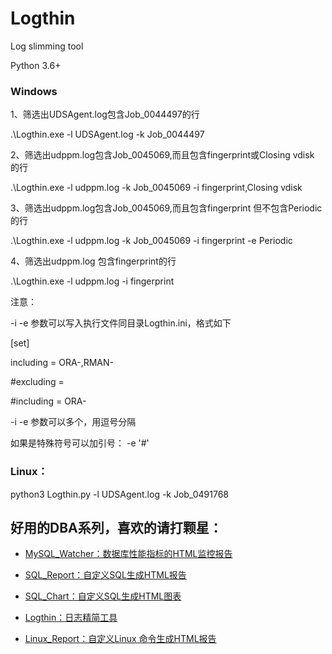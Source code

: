 # Logthin

Log slimming tool

Python 3.6+

### Windows

1、筛选出UDSAgent.log包含Job_0044497的行

.\Logthin.exe -l UDSAgent.log -k Job_0044497

2、筛选出udppm.log包含Job_0045069,而且包含fingerprint或Closing vdisk 的行 

.\Logthin.exe -l udppm.log -k Job_0045069  -i fingerprint,Closing vdisk

3、筛选出udppm.log包含Job_0045069,而且包含fingerprint 但不包含Periodic 的行

.\Logthin.exe -l udppm.log -k Job_0045069  -i fingerprint -e Periodic

4、筛选出udppm.log 包含fingerprint的行 

.\Logthin.exe -l udppm.log -i fingerprint

注意：

-i -e 参数可以写入执行文件同目录Logthin.ini，格式如下

[set]

including =  ORA-,RMAN-

#excluding = 

#including =  ORA-

-i -e 参数可以多个，用逗号分隔

如果是特殊符号可以加引号： -e '#'


### Linux：

 python3 Logthin.py -l UDSAgent.log -k Job_0491768




## 好用的DBA系列，喜欢的请打颗星：

- [MySQL_Watcher：数据库性能指标的HTML监控报告](https://github.com/kinghows/MySQL_Watcher)

- [SQL_Report：自定义SQL生成HTML报告](https://github.com/kinghows/SQL_Report)

- [SQL_Chart：自定义SQL生成HTML图表](https://github.com/kinghows/SQL_Chart)

- [Logthin：日志精简工具](https://github.com/kinghows/Logthin)

- [Linux_Report：自定义Linux 命令生成HTML报告](https://github.com/kinghows/Linux_Report)
